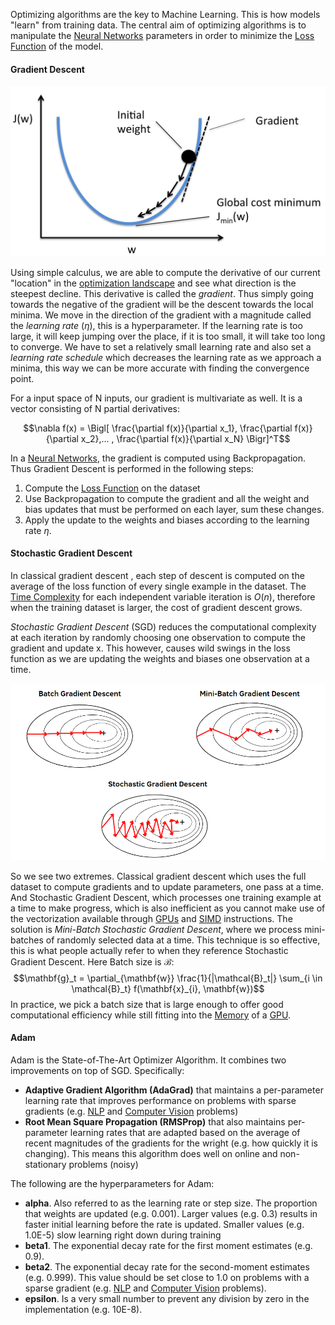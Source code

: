 
Optimizing algorithms are the key to Machine Learning. This is how models "learn" from training data. The central aim of optimizing algorithms is to manipulate the [Neural Networks](Neural%20Networks.md) parameters in order to minimize the [Loss Function](Loss%20Functions.md) of the model.

#### Gradient Descent

![](../../Attachments/Pasted%20image%2020230226195317.png)

Using simple calculus, we are able to compute the derivative of our current "location" in the [optimization landscape](Loss%20Functions.md) and see what direction is the steepest decline. This derivative is called the *gradient*. Thus simply going towards the negative of the gradient will be the descent towards the local minima. We move in the direction of the gradient with a magnitude called the *learning rate* ($\eta$), this is a hyperparameter. If the learning rate is too large, it will keep jumping over the place, if it is too small, it will take too long to converge. We have to set a relatively small learning rate and also set a *learning rate schedule* which decreases the learning rate as we approach a minima, this way we can be more accurate with finding the convergence point. 

For a input space of N inputs, our gradient is multivariate as well. It is a vector consisting of N partial derivatives:

$$\nabla f(x) = \Bigl[ \frac{\partial f(x)}{\partial x_1}, \frac{\partial f(x)}{\partial x_2},... , \frac{\partial f(x)}{\partial x_N} \Bigr]^T$$

In a [Neural Networks](Neural%20Networks.md), the gradient is computed using Backpropagation. Thus Gradient Descent is performed in the following steps:

1. Compute the [Loss Function](Loss%20Functions.md) on the dataset
2. Use Backpropagation to compute the gradient and all the weight and bias updates that must be performed on each layer, sum these changes.
3. Apply the update to the weights and biases according to the learning rate $\eta$.

#### Stochastic Gradient Descent

In classical gradient descent , each step of descent is computed on the average of the loss function of every single example in the dataset. The [Time Complexity](../../Data%20Structures%20&%20Algorithms/Time%20&%20Space%20Complexity.md) for each independent variable iteration is $O(n)$, therefore when the training dataset is larger, the cost of gradient descent grows.

*Stochastic Gradient Descent* (SGD) reduces the computational complexity at each iteration by randomly choosing one observation to compute the gradient and update x. This however, causes wild swings in the loss function as we are updating the weights and biases one observation at a time.

![](../../Attachments/Pasted%20image%2020230226230446.png)

So we see two extremes. Classical gradient descent which uses the full dataset to compute gradients and to update parameters, one pass at a time. And Stochastic Gradient Descent, which processes one training example at a time to make progress, which is also inefficient as you cannot make use of the vectorization available through [GPUs](../../Electrical%20Engineering/Digital/GPU.md) and [SIMD](../../Electrical%20Engineering/Digital/SIMD.md) instructions. The solution is *Mini-Batch Stochastic Gradient Descent*, where we process mini-batches of randomly selected data at a time. This technique is so effective, this is what people actually refer to when they reference Stochastic Gradient Descent. Here Batch size is $\mathcal{B}$:
$$\mathbf{g}_t = \partial_{\mathbf{w}} \frac{1}{|\mathcal{B}_t|} \sum_{i \in \mathcal{B}_t} f(\mathbf{x}_{i}, \mathbf{w})$$
In practice, we pick a batch size that is large enough to offer good computational efficiency while still fitting into the [Memory](../../Electrical%20Engineering/Digital/Memory%20&%20Cache.md) of a [GPU](../../Electrical%20Engineering/Digital/GPU.md).

#### Adam

Adam is the State-of-The-Art Optimizer Algorithm. It combines two improvements on top of SGD. Specifically:
- **Adaptive Gradient Algorithm (AdaGrad)** that maintains a per-parameter learning rate that improves performance on problems with sparse gradients (e.g. [NLP](NLP.md) and [Computer Vision](Computer%20Vision.md) problems)
- **Root Mean Square Propagation (RMSProp)** that also maintains per-parameter learning rates that are adapted based on the average of recent magnitudes of the gradients for the wright (e.g. how quickly it is changing). This means this algorithm does well on online and non-stationary problems (noisy)

The following are the hyperparameters for Adam:
-   **alpha**. Also referred to as the learning rate or step size. The proportion that weights are updated (e.g. 0.001). Larger values (e.g. 0.3) results in faster initial learning before the rate is updated. Smaller values (e.g. 1.0E-5) slow learning right down during training
-   **beta1**. The exponential decay rate for the first moment estimates (e.g. 0.9).
-   **beta2**. The exponential decay rate for the second-moment estimates (e.g. 0.999). This value should be set close to 1.0 on problems with a sparse gradient (e.g. [NLP](NLP.md) and [Computer Vision](Computer%20Vision.md) problems).
-   **epsilon**. Is a very small number to prevent any division by zero in the implementation (e.g. 10E-8).
